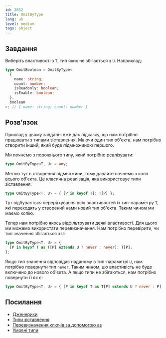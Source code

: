 ```yaml
---
id: 2852
title: OmitByType
lang: uk
level: medium
tags: object
---
```


## Завдання

Виберіть властивості з `T`, тип яких не збігається з `U`. Наприклад:

```typescript
type OmitBoolean = OmitByType<
  {
    name: string;
    count: number;
    isReadonly: boolean;
    isEnable: boolean;
  },
  boolean
>; // { name: string; count: number }
```

## Розв'язок

Приклад у цьому завданні вже дає підказку, що нам потрібно працювати з типами
зіставлення. Маючи один тип об'єкта, нам потрібно створити інший, який буде
підмножиною першого.

Ми почнемо з порожнього типу, який потрібно реалізувати:

```typescript
type OmitByType<T, U> = any;
```

Метою тут є створення підмножини, тому давайте почнемо з копії всього об'єкта.
Це класична реалізація, яка використовує типи зіставлення:

```typescript
type OmitByType<T, U> = { [P in keyof T]: T[P] };
```

Тут відбувається перерахування всіх властивостей із тип-параметру `T`, які
переходять у створений нами новий тип об'єкта. Таким чином ми маємо копію.

Тепер нам потрібно якось відфільтрувати деякі властивості. Для цього ми можемо
використати перевизначення. Нам потрібно перевірити, чи тип значення збігається
з `U`:

```typescript
type OmitByType<T, U> = {
  [P in keyof T as T[P] extends U ? never : never]: T[P];
};
```

Якщо тип значення відповідає наданому в тип-параметрі `U`, нам потрібно
повернути тип `never`. Таким чином, цю властивість не буде включено до нового
об'єкта. А якщо типи не збігаються, нам потрібно повернути її як є:

```typescript
type OmitByType<T, U> = { [P in keyof T as T[P] extends U ? never : P]: T[P] };
```

## Посилання

- [Дженерики](https://www.typescriptlang.org/docs/handbook/2/generics.html)
- [Типи зіставлення](https://www.typescriptlang.org/docs/handbook/2/mapped-types.html)
- [Перевизначення ключів за допомогою as](https://www.typescriptlang.org/docs/handbook/2/mapped-types.html#key-remapping-via-as)
- [Умовні типи](https://www.typescriptlang.org/docs/handbook/2/conditional-types.html)
